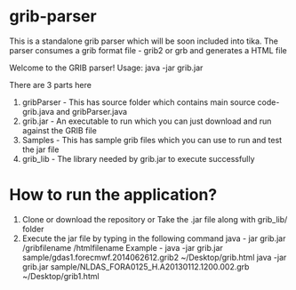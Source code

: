 grib-parser
===========

This is a standalone grib parser which will be soon included into tika. The parser consumes a grib format file - grib2 or grb and generates a HTML file

Welcome to the GRIB parser!
Usage: java -jar grib.jar <inputfilepath> <outputfilepath>


There are 3 parts here 

1. gribParser - This has source folder which contains main source code- grib.java and gribParser.java 
2. grib.jar - An executable to run which you can just download and run against the GRIB file
3. Samples - This has sample grib files which you can use to run and test the jar file
4. grib_lib - The library needed by grib.jar to execute successfully

How to run the application?
================================
1.  Clone or download the repository or Take the .jar file along with grib_lib/ folder
2.  Execute the jar file by typing in the following command 
        java - jar grib.jar <folderpath>/gribfilename  <folderfilename>/htmlfilename
Example - java -jar grib.jar sample/gdas1.forecmwf.2014062612.grib2  ~/Desktop/grib.html
          java -jar grib.jar sample/NLDAS_FORA0125_H.A20130112.1200.002.grb  ~/Desktop/grib1.html
